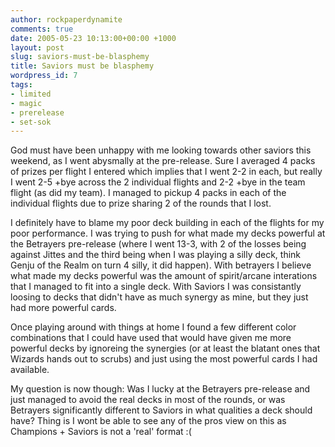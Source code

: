 ```yaml
---
author: rockpaperdynamite
comments: true
date: 2005-05-23 10:13:00+00:00 +1000
layout: post
slug: saviors-must-be-blasphemy
title: Saviors must be blasphemy
wordpress_id: 7
tags:
- limited
- magic
- prerelease
- set-sok
---
```


God must have been unhappy with me looking towards other saviors this weekend, as I went abysmally at the pre-release. Sure I averaged 4 packs of prizes per flight I entered which implies that I went 2-2 in each, but really I went 2-5 +bye across the 2 individual flights and 2-2 +bye in the team flight (as did my team). I managed to pickup 4 packs in each of the individual flights due to prize sharing 2 of the rounds that I lost.

I definitely have to blame my poor deck building in each of the flights for my poor performance. I was trying to push for what made my decks powerful at the Betrayers pre-release (where I went 13-3, with 2 of the losses being against Jittes and the third being when I was playing a silly deck, think Genju of the Realm on turn 4 silly, it did happen). With betrayers I believe what made my decks powerful was the amount of spirit/arcane interations that I managed to fit into a single deck. With Saviors I was consistantly loosing to decks that didn't have as much synergy as mine, but they just had more powerful cards.

Once playing around with things at home I found a few different color combinations that I could have used that would have given me more powerful decks by ignoreing the synergies (or at least the blatant ones that Wizards hands out to scrubs) and just using the most powerful cards I had available.

My question is now though: Was I lucky at the Betrayers pre-release and just managed to avoid the real decks in most of the rounds, or was Betrayers significantly different to Saviors in what qualities a deck should have? Thing is I wont be able to see any of the pros view on this as Champions + Saviors is not a 'real' format :(




